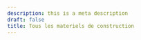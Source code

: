 ```yaml
---
description: this is a meta description
draft: false
title: Tous les materiels de construction
---
```



